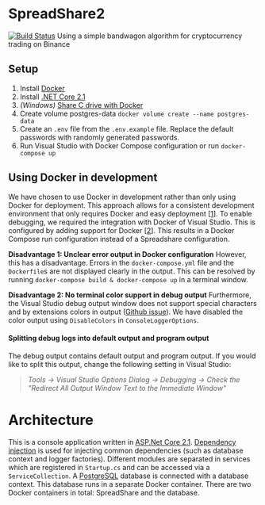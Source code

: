 # SpreadShare2
[![Build Status](https://travis-ci.com/HugoPeters1024/SpreadShare2.svg?token=EzhgBYg4bqpNUB6Jq5aw&branch=master)](https://travis-ci.com/HugoPeters1024/SpreadShare2)
Using a simple bandwagon algorithm for cryptocurrency trading on Binance

## Setup
1. Install [Docker](https://docs.docker.com/install/)
2. Install [.NET Core 2.1](https://www.microsoft.com/net/download/dotnet-core/2.1)
3. _(Windows)_ [Share C drive with Docker](https://medium.com/travis-on-docker/why-and-how-to-use-docker-for-development-a156c1de3b24)
4. Create volume postgres-data 
```docker volume create --name postgres-data```
5. Create an `.env` file from the `.env.example` file. Replace the default passwords with randomly generated passwords.
5. Run Visual Studio with Docker Compose configuration or run
```docker-compose up```

## Using Docker in development
We have chosen to use Docker in development rather than only using Docker for deployment. This approach allows for a consistent development environment that only requires Docker and easy deployment [[1](https://medium.com/travis-on-docker/why-and-how-to-use-docker-for-development-a156c1de3b24)]. To enable debugging, we required the integration with Docker of Visual Studio. This is configured by adding support for Docker [[2](https://docs.microsoft.com/en-us/aspnet/core/host-and-deploy/docker/visual-studio-tools-for-docker?view=aspnetcore-2.1)]. This results in a Docker Compose run configuration instead of a Spreadshare configuration.

**Disadvantage 1: Unclear error output in Docker configuration**
However, this has a disadvantage. Errors in the `docker-compose.yml` file and the `Dockerfile`s are not displayed clearly in the output. This can be resolved by running `docker-compose build & docker-compose up` in a terminal window. 

**Disadvantage 2: No terminal color support in debug output**
Furthermore, the Visual Studio debug output window does not support special characters and by extensions colors in output ([Github issue](https://github.com/aspnet/Logging/issues/428)). We have disabled the color output using `DisableColors` in `ConsoleLoggerOptions`.

#### Splitting debug logs into default output and program output
The debug output contains default output and program output. If you would like to split this output, change the following setting in Visual Studio:
> _Tools -> Visual Studio Options Dialog -> Debugging -> Check the "Redirect All Output Window Text to the Immediate Window"_

# Architecture
This is a console application written in [ASP.Net Core 2.1](https://docs.microsoft.com/en-us/aspnet/core/?view=aspnetcore-2.1). [Dependency injection](https://docs.microsoft.com/en-us/aspnet/core/fundamentals/dependency-injection?view=aspnetcore-2.1) is used for injecting common dependencies (such as database context and logger factories). Different modules are separated in services which are registered in `Startup.cs` and can be accessed via a `ServiceCollection`. A [PostgreSQL](https://www.postgresql.org/) database is connected with a database context. This database runs in a separate Docker container. There are two Docker containers in total: SpreadShare and the database.